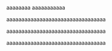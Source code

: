 aaaaaaaa
aaaaaaaaaaa

aaaaaaaaaaaaaaaaaaaaaaaaaaaaaaaaa

aaaaaaaaaaaaaaaaaaaaaaaaaaaaaaaaa

aaaaaaaaaaaaaaaaaaaaaaaaaaaaaaaaa